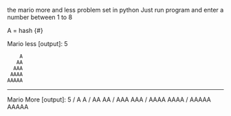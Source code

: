 the mario more and less problem set in python
Just run program and enter a number between 1 to 8

A = hash {#}

Mario less [output]: 5


        A
       AA
      AAA
     AAAA
    AAAAA

------------------------

Mario More [output]: 5
/     A A
/    AA AA
/   AAA AAA
/  AAAA AAAA
/ AAAAA AAAAA         
